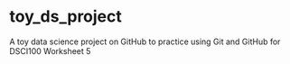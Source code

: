 # toy_ds_project
A toy data science project on GitHub to practice using Git and GitHub for DSCI100 Worksheet 5
